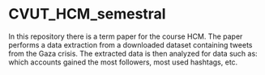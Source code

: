 # CVUT_HCM_semestral
In this repository there is a term paper for the course HCM.  The paper performs a data extraction from a downloaded dataset containing tweets from the Gaza crisis. The extracted data is then analyzed for data such as: which accounts gained the most followers, most used hashtags, etc.
